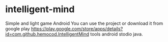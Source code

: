# intelligent-mind
Simple and light game Android 
You can use the project or download it from google play https://play.google.com/store/apps/details?id=com.github.hemocod.IntelligentMind
tools android stodio java.
